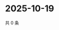 # 2025-10-19

共 0 条

<!-- BEGIN ZHIHUVIDEO -->
<!-- 最后更新时间 Sun Oct 19 2025 19:08:29 GMT+0800 (China Standard Time) -->

<!-- END ZHIHUVIDEO -->
